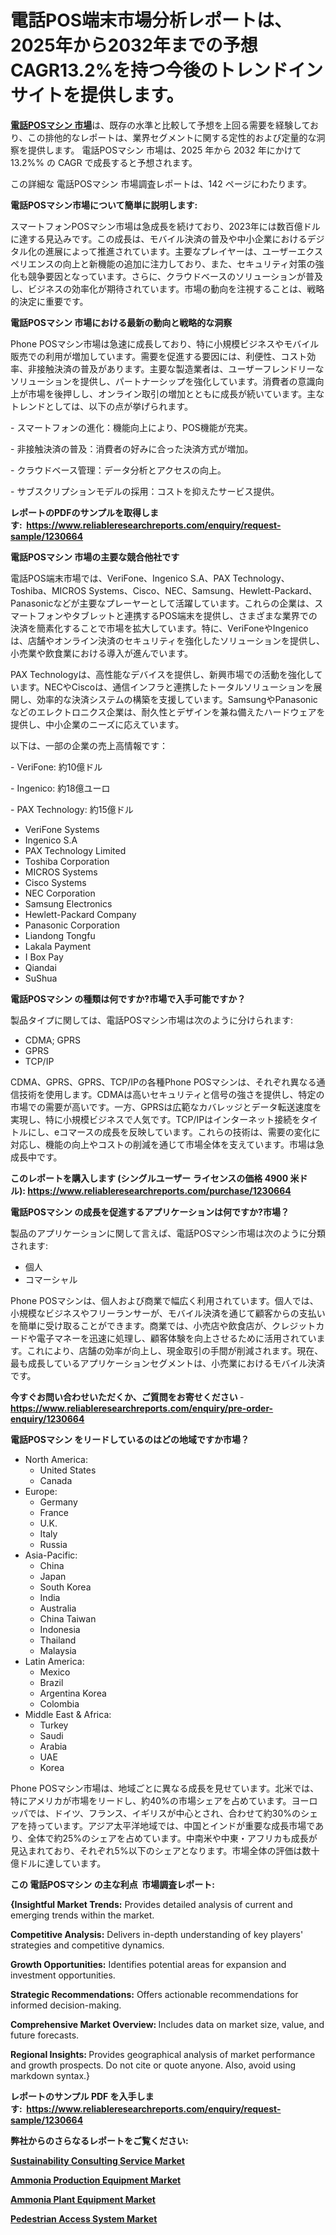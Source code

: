 <p><h1>電話POS端末市場分析レポートは、2025年から2032年までの予想CAGR13.2%を持つ今後のトレンドインサイトを提供します。</h1></p><p data-sourcepos="1:1-1:157"><strong><a href="https://www.reliableresearchreports.com/phone-pos-machine-r1230664?utm_campaign=107&utm_medium=36&utm_source=Github&utm_content=ia&utm_term=18012025&utm_id=phone-pos-machine">電話POSマシン 市場</a></strong>は、既存の水準と比較して予想を上回る需要を経験しており、この排他的なレポートは、業界セグメントに関する定性的および定量的な洞察を提供します。 電話POSマシン 市場は、2025 年から 2032 年にかけて 13.2%% の CAGR で成長すると予想されます。</p>
<p data-sourcepos="3:1-3:50">この詳細な 電話POSマシン 市場調査レポートは、142 ページにわたります。</p>
<p><strong>電話POSマシン市場について簡単に説明します:</strong></p>
<p><p>スマートフォンPOSマシン市場は急成長を続けており、2023年には数百億ドルに達する見込みです。この成長は、モバイル決済の普及や中小企業におけるデジタル化の進展によって推進されています。主要なプレイヤーは、ユーザーエクスペリエンスの向上と新機能の追加に注力しており、また、セキュリティ対策の強化も競争要因となっています。さらに、クラウドベースのソリューションが普及し、ビジネスの効率化が期待されています。市場の動向を注視することは、戦略的決定に重要です。</p></p>
<p><strong>電話POSマシン 市場における最新の動向と戦略的な洞察</strong></p>
<p><p>Phone POSマシン市場は急速に成長しており、特に小規模ビジネスやモバイル販売での利用が増加しています。需要を促進する要因には、利便性、コスト効率、非接触決済の普及があります。主要な製造業者は、ユーザーフレンドリーなソリューションを提供し、パートナーシップを強化しています。消費者の意識向上が市場を後押しし、オンライン取引の増加とともに成長が続いています。主なトレンドとしては、以下の点が挙げられます。</p><p>- スマートフォンの進化：機能向上により、POS機能が充実。</p><p>- 非接触決済の普及：消費者の好みに合った決済方式が増加。</p><p>- クラウドベース管理：データ分析とアクセスの向上。</p><p>- サブスクリプションモデルの採用：コストを抑えたサービス提供。</p></p>
<p><strong>レポートのPDFのサンプルを取得します</strong><strong>:&nbsp;&nbsp;<a href="https://www.reliableresearchreports.com/enquiry/request-sample/1230664?utm_campaign=107&utm_medium=36&utm_source=Github&utm_content=ia&utm_term=18012025&utm_id=phone-pos-machine">https://www.reliableresearchreports.com/enquiry/request-sample/1230664</a></strong></p>
<p><strong>電話POSマシン 市場の主要な競合他社です</strong></p>
<p><p>電話POS端末市場では、VeriFone、Ingenico S.A、PAX Technology、Toshiba、MICROS Systems、Cisco、NEC、Samsung、Hewlett-Packard、Panasonicなどが主要なプレーヤーとして活躍しています。これらの企業は、スマートフォンやタブレットと連携するPOS端末を提供し、さまざまな業界での決済を簡素化することで市場を拡大しています。特に、VeriFoneやIngenicoは、店舗やオンライン決済のセキュリティを強化したソリューションを提供し、小売業や飲食業における導入が進んでいます。</p><p>PAX Technologyは、高性能なデバイスを提供し、新興市場での活動を強化しています。NECやCiscoは、通信インフラと連携したトータルソリューションを展開し、効率的な決済システムの構築を支援しています。SamsungやPanasonicなどのエレクトロニクス企業は、耐久性とデザインを兼ね備えたハードウェアを提供し、中小企業のニーズに応えています。</p><p>以下は、一部の企業の売上高情報です：</p><p>- VeriFone: 約10億ドル</p><p>- Ingenico: 約18億ユーロ</p><p>- PAX Technology: 約15億ドル</p></p>
<p><ul><li>VeriFone Systems</li><li>Ingenico S.A</li><li>PAX Technology Limited</li><li>Toshiba Corporation</li><li>MICROS Systems</li><li>Cisco Systems</li><li>NEC Corporation</li><li>Samsung Electronics</li><li>Hewlett-Packard Company</li><li>Panasonic Corporation</li><li>Liandong Tongfu</li><li>Lakala Payment</li><li>I Box Pay</li><li>Qiandai</li><li>SuShua</li></ul></p>
<p><strong>電話POSマシン の種類は何ですか?市場で入手可能ですか？</strong></p>
<p>製品タイプに関しては、電話POSマシン市場は次のように分けられます:</p>
<p><ul><li>CDMA; GPRS</li><li>GPRS</li><li>TCP/IP</li></ul></p>
<p><p>CDMA、GPRS、GPRS、TCP/IPの各種Phone POSマシンは、それぞれ異なる通信技術を使用します。CDMAは高いセキュリティと信号の強さを提供し、特定の市場での需要が高いです。一方、GPRSは広範なカバレッジとデータ転送速度を実現し、特に小規模ビジネスで人気です。TCP/IPはインターネット接続をタイトルにし、eコマースの成長を反映しています。これらの技術は、需要の変化に対応し、機能の向上やコストの削減を通じて市場全体を支えています。市場は急成長中です。</p></p>
<p><strong>このレポートを購入します (シングルユーザー ライセンスの価格 4900 米ドル):&nbsp;<a href="https://www.reliableresearchreports.com/purchase/1230664?utm_campaign=107&utm_medium=36&utm_source=Github&utm_content=ia&utm_term=18012025&utm_id=phone-pos-machine">https://www.reliableresearchreports.com/purchase/1230664</a></strong></p>
<p><strong>電話POSマシン の成長を促進するアプリケーションは何ですか?市場？</strong></p>
<p>製品のアプリケーションに関して言えば、電話POSマシン市場は次のように分類されます:</p>
<p><ul><li>個人</li><li>コマーシャル</li></ul></p>
<p><p>Phone POSマシンは、個人および商業で幅広く利用されています。個人では、小規模なビジネスやフリーランサーが、モバイル決済を通じて顧客からの支払いを簡単に受け取ることができます。商業では、小売店や飲食店が、クレジットカードや電子マネーを迅速に処理し、顧客体験を向上させるために活用されています。これにより、店舗の効率が向上し、現金取引の手間が削減されます。現在、最も成長しているアプリケーションセグメントは、小売業におけるモバイル決済です。</p></p>
<p><strong>今すぐお問い合わせいただくか、ご質問をお寄せください</strong><strong>&nbsp;</strong>-<strong><a href="https://www.reliableresearchreports.com/enquiry/pre-order-enquiry/1230664?utm_campaign=107&utm_medium=36&utm_source=Github&utm_content=ia&utm_term=18012025&utm_id=phone-pos-machine">https://www.reliableresearchreports.com/enquiry/pre-order-enquiry/1230664</a></strong></p>
<p><strong>電話POSマシン をリードしているのはどの地域ですか市場？</strong></p>
<p><ul>
    <li>
        North America:
        <ul>
            <li>United States</li>
            <li>Canada</li>
        </ul>
    </li>
    <li>
        Europe:
        <ul>
            <li>Germany</li>
            <li>France</li>
            <li>U.K.</li>
            <li>Italy</li>
            <li>Russia</li>
        </ul>
    </li>
    <li>
        Asia-Pacific:
        <ul>
            <li>China</li>
            <li>Japan</li>
            <li>South Korea</li>
            <li>India</li>
            <li>Australia</li>
            <li>China Taiwan</li>
            <li>Indonesia</li>
            <li>Thailand</li>
            <li>Malaysia</li>
        </ul>
    </li>
    <li>
        Latin America:
        <ul>
            <li>Mexico</li>
            <li>Brazil</li>
            <li>Argentina Korea</li>
            <li>Colombia</li>
        </ul>
    </li>
    <li>
        Middle East & Africa:
        <ul>
            <li>Turkey</li>
            <li>Saudi</li>
            <li>Arabia</li>
            <li>UAE</li>
            <li>Korea</li>
        </ul>
    </li>
    </ul></p>
<p><p>Phone POSマシン市場は、地域ごとに異なる成長を見せています。北米では、特にアメリカが市場をリードし、約40%の市場シェアを占めています。ヨーロッパでは、ドイツ、フランス、イギリスが中心とされ、合わせて約30%のシェアを持っています。アジア太平洋地域では、中国とインドが重要な成長市場であり、全体で約25%のシェアを占めています。中南米や中東・アフリカも成長が見込まれており、それぞれ5%以下のシェアとなります。市場全体の評価は数十億ドルに達しています。</p></p>
<p><strong>この 電話POSマシン の主な利点&nbsp; 市場調査レポート:</strong></p>
<p><strong>{Insightful Market Trends:</strong> Provides detailed analysis of current and emerging trends within the market.</p>
<p><strong>Competitive Analysis:</strong> Delivers in-depth understanding of key players' strategies and competitive dynamics.</p>
<p><strong>Growth Opportunities:</strong> Identifies potential areas for expansion and investment opportunities.</p>
<p><strong>Strategic Recommendations:</strong> Offers actionable recommendations for informed decision-making.</p>
<p><strong>Comprehensive Market Overview: </strong>Includes data on market size, value, and future forecasts.</p>
<p><strong>Regional Insights: </strong>Provides geographical analysis of market performance and growth prospects. Do not cite or quote anyone. Also, avoid using markdown syntax.}</p>
<p><strong>レポートのサンプル PDF を入手します:&nbsp;</strong><strong>&nbsp;<a href="https://www.reliableresearchreports.com/enquiry/request-sample/1230664?utm_campaign=107&utm_medium=36&utm_source=Github&utm_content=ia&utm_term=18012025&utm_id=phone-pos-machine">https://www.reliableresearchreports.com/enquiry/request-sample/1230664</a></strong></p>
<p></p>
<p></p>
<p></p>
<p></p>
<p><strong>弊社からのさらなるレポートをご覧ください:</strong></p>
<p><strong><p><a href="https://github.com/joannesouthgate/Market-Research-Report-List-5/blob/main/sustainability-consulting-service-market.md?utm_campaign=107&utm_medium=36&utm_source=Github&utm_content=ia&utm_term=18012025&utm_id=phone-pos-machine">Sustainability Consulting Service Market</a></p><p><a href="https://github.com/DianaWilson796/Market-Research-Report-List-1/blob/main/ammonia-production-equipment-market.md?utm_campaign=107&utm_medium=36&utm_source=Github&utm_content=ia&utm_term=18012025&utm_id=phone-pos-machine">Ammonia Production Equipment Market</a></p><p><a href="https://github.com/maclarensidney/Market-Research-Report-List-1/blob/main/ammonia-plant-equipment-market.md?utm_campaign=107&utm_medium=36&utm_source=Github&utm_content=ia&utm_term=18012025&utm_id=phone-pos-machine">Ammonia Plant Equipment Market</a></p><p><a href="https://github.com/sofayahoo2023/Market-Research-Report-List-6/blob/main/pedestrian-access-system-market.md?utm_campaign=107&utm_medium=36&utm_source=Github&utm_content=ia&utm_term=18012025&utm_id=phone-pos-machine">Pedestrian Access System Market</a></p></strong></p>